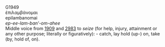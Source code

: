 <body>
  <p>G1949<br>  ἐπιλαμβάνομαι  <br> epilambanomai  <br><i>ep-ee-lam-ban‘-om-ahee </i><br>Middle voice from <a href="g1909.htm">1909</a> and <a href="g2983.htm">2983</a>  to <i>seize</i> (for help, injury, attainment or any other purpose; literally or figuratively): - catch, lay hold (up-) on, take (by, hold of, on).<br></p>
 </body>